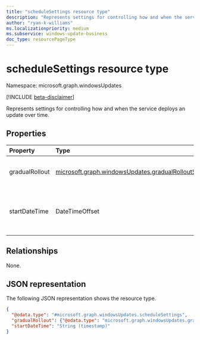 ```yaml
---
title: "scheduleSettings resource type"
description: "Represents settings for controlling how and when the service deploys an update over time."
author: "ryan-k-williams"
ms.localizationpriority: medium
ms.subservice: windows-update-business
doc_type: resourcePageType
---
```


# scheduleSettings resource type

Namespace: microsoft.graph.windowsUpdates

[!INCLUDE [beta-disclaimer](../../includes/beta-disclaimer.md)]

Represents settings for controlling how and when the service deploys an update over time.

## Properties
|Property|Type|Description|
|:---|:---|:---|
|gradualRollout|[microsoft.graph.windowsUpdates.gradualRolloutSettings](../resources/windowsupdates-gradualrolloutsettings.md)|Settings for governing how to rollout content to devices. One of: [microsoft.graph.windowsUpdates.dateDrivenRolloutSettings](../resources/windowsupdates-datedrivenrolloutsettings.md), [microsoft.graph.windowsUpdates.durationDrivenRolloutSettings](../resources/windowsupdates-durationdrivenrolloutsettings.md), or [microsoft.graph.windowsUpdates.rateDrivenRolloutSettings](../resources/windowsupdates-ratedrivenrolloutsettings.md).|
|startDateTime|DateTimeOffset|The date on which devices in the deployment start receiving the update. When not set, the deployment starts as soon as devices are assigned. The Timestamp type represents date and time information using ISO 8601 format and is always in UTC time. For example, midnight UTC on Jan 1, 2014 is `2014-01-01T00:00:00Z`.|

## Relationships
None.

## JSON representation
The following JSON representation shows the resource type.
<!-- {
  "blockType": "resource",
  "@odata.type": "microsoft.graph.windowsUpdates.scheduleSettings"
}
-->
``` json
{
  "@odata.type": "#microsoft.graph.windowsUpdates.scheduleSettings",
  "gradualRollout": {"@odata.type": "microsoft.graph.windowsUpdates.gradualRolloutSettings"},
  "startDateTime": "String (timestamp)"
}
```
